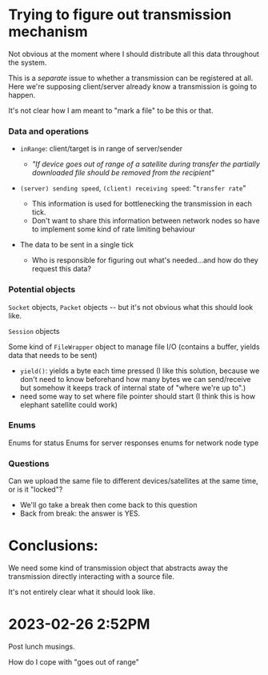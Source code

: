 # Trying to figure out transmission mechanism 
Not obvious at the moment where I should distribute all this data throughout the system. 

This is a _separate_ issue to whether a transmission can be registered at all. Here we're supposing client/server already know a transmission is going to happen. 

It's not clear how I am meant to "mark a file" to be this or that. 

### Data and operations
- `inRange`: client/target is in range of server/sender 
    - _"If device goes out of range of a satellite during transfer the partially downloaded file should be removed from the recipient"_
    
- `(server) sending speed`, `(client) receiving speed`: "`transfer rate`" 
    - This information is used for bottlenecking the transmission in each tick. 
    - Don't want to share this information between network nodes so have to implement some kind of rate limiting behaviour
    
- The data to be sent in a single tick 
    - Who is responsible for figuring out what's needed...and how do they request this data?

### Potential objects

`Socket` objects, `Packet` objects -- but it's not obvious what this should look like. 

`Session` objects

Some kind of `FileWrapper` object to manage file I/O (contains a buffer, yields data that needs to be sent)
- `yield()`: yields a byte each time pressed (I like this solution, because we don't need to know beforehand how many bytes we can send/receive but somehow it keeps track of internal state of "where we're up to".) 
- need some way to set where file pointer should start (I think this is how elephant satellite could work)


### Enums

Enums for status
Enums for server responses
enums for network node type

### Questions

Can we upload the same file to different devices/satellites at the same time, or is it "locked"?
- We'll go take a break then come back to this question 
- Back from break: the answer is YES. 


# Conclusions: 
We need some kind of transmission object that abstracts away the transmission directly interacting with a source file. 

It's not entirely clear what it should look like. 



# 2023-02-26 2:52PM 
Post lunch musings. 

How do I cope with "goes out of range" 